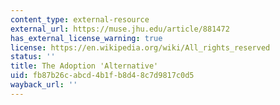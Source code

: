 ```yaml
---
content_type: external-resource
external_url: https://muse.jhu.edu/article/881472
has_external_license_warning: true
license: https://en.wikipedia.org/wiki/All_rights_reserved
status: ''
title: The Adoption 'Alternative'
uid: fb87b26c-abcd-4b1f-b8d4-8c7d9817c0d5
wayback_url: ''
---
```

